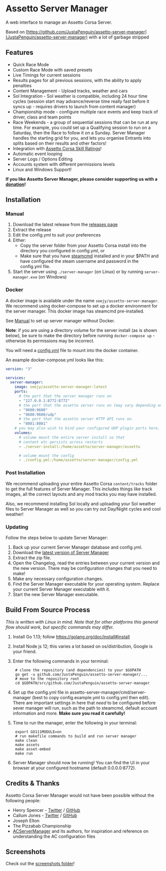 # Assetto Server Manager

A web interface to manage an Assetto Corsa Server.

Based on [https://github.com/JustaPenguin/assetto-server-manager](JustaPenguin/assetto-server-manager) with a lot of garbage stripped

## Features

- Quick Race Mode
- Custom Race Mode with saved presets
- Live Timings for current sessions
- Results pages for all previous sessions, with the ability to apply penalties
- Content Management - Upload tracks, weather and cars
- Sol Integration - Sol weather is compatible, including 24 hour time cycles (session start may advance/reverse time really fast before it syncs up - requires drivers to launch from content manager)
- Championship mode - configure multiple race events and keep track of driver, class and team points
- Race Weekends - a group of sequential sessions that can be run at any time. For example, you could set up a Qualifying session to run on a Saturday, then the Race to follow it on a Sunday. Server Manager handles the starting grid for you, and lets you organise Entrants into splits based on their results and other factors!
- Integration with [Assetto Corsa Skill Ratings](https://acsr.assettocorsaservers.com)!
- Automatic event looping
- Server Logs / Options Editing
- Accounts system with different permissions levels
- Linux and Windows Support!

**If you like Assetto Server Manager, please consider supporting us with a [donation](https://paypal.me/JustaPenguinUK)!**

## Installation

### Manual

1. Download the latest release from the [releases page](https://github.com/JustaPenguin/assetto-server-manager/releases)
2. Extract the release
3. Edit the config.yml to suit your preferences
4. Either:
   - Copy the server folder from your Assetto Corsa install into the directory you configured in config.yml, or
   - Make sure that you have [steamcmd](https://developer.valvesoftware.com/wiki/SteamCMD) installed and in your $PATH
     and have configured the steam username and password in the config.yml file.
5. Start the server using `./server-manager` (on Linux) or by running `server-manager.exe` (on Windows)

### Docker

A docker image is available under the name `seejy/assetto-server-manager`. We recommend using docker-compose
to set up a docker environment for the server manager. This docker image has steamcmd pre-installed.

See [Manual](#Manual) to set up server manager without Docker.

**Note**: if you are using a directory volume for the server install (as is shown below), be sure to make
the directory before running `docker-compose up` - otherwise its permissions may be incorrect.

You will need a [config.yml](https://github.com/JustaPenguin/assetto-server-manager/blob/master/cmd/server-manager/config.example.yml) file to mount into the docker container.

An example docker-compose.yml looks like this:

```yaml
version: "3"

services:
  server-manager:
    image: seejy/assetto-server-manager:latest
    ports:
      # the port that the server manager runs on
      - "127.0.0.1:8772:8772"
      # the port that the assetto server runs on (may vary depending on your configuration inside server manager)
      - "9600:9600"
      - "9600:9600/udp"
      # the port that the assetto server HTTP API runs on.
      - "8081:8081"
    # you may also wish to bind your configured UDP plugin ports here.
    volumes:
      # volume mount the entire server install so that
      # content etc persists across restarts
      - ./server-install:/home/assetto/server-manager/assetto

      # volume mount the config
      - ./config.yml:/home/assetto/server-manager/config.yml
```

### Post Installation

We recommend uploading your entire Assetto Corsa `content/tracks` folder to get the full features of Server Manager.
This includes things like track images, all the correct layouts and any mod tracks you may have installed.

Also, we recommend installing Sol locally and uploading your Sol weather files to Server Manager as well so you can try out Day/Night cycles and cool weather!

### Updating

Follow the steps below to update Server Manager:

1. Back up your current Server Manager database and config.yml.
2. Download the [latest version of Server Manager](https://github.com/JustaPenguin/assetto-server-manager/releases)
3. Extract the zip file.
4. Open the Changelog, read the entries between your current version and the new version.
   There may be configuration changes that you need to make!
5. Make any necessary configuration changes.
6. Find the Server Manager executable for your operating system. Replace your current Server Manager
   executable with it.
7. Start the new Server Manager executable.

## Build From Source Process

_This is written with Linux in mind. Note that for other platforms this general flow should work, but specific commands may differ._

1. Install Go 1.13; follow https://golang.org/doc/install#install
2. Install Node js 12; this varies a lot based on os/distribution, Google is your friend.
3. Enter the following commands in your terminal:

   ```
    # clone the repository (and dependencies) to your $GOPATH
    go get -u github.com/JustaPenguin/assetto-server-manager/...
    # move to the repository root
    cd $GOPATH/src/github.com/JustaPenguin/assetto-server-manager
   ```

4. Set up the config.yml file in assetto-server-manager/cmd/server-manager (best to copy config.example.yml
   to config.yml then edit). There are important settings in here that _need_ to be configured before sever manager
   will run, such as the path to steamcmd, default account information and more. **Make sure you read it carefully!**
5. Time to run the manager, enter the following in your terminal:

   ```
    export GO111MODULE=on
    # run makefile commands to build and run server manager
    make clean
    make assets
    make asset-embed
    make run
   ```

6. Server Manager should now be running! You can find the UI in your browser at your
   configured hostname (default 0.0.0.0:8772).

## Credits & Thanks

Assetto Corsa Server Manager would not have been possible without the following people:

- Henry Spencer - [Twitter](https://twitter.com/HWSpencer) / [GitHub](https://github.com/Hecrer)
- Callum Jones - [Twitter](https://twitter.com/icj_) / [GitHub](https://github.com/cj123)
- Joseph Elton
- The Pizzabab Championship
- [ACServerManager](https://github.com/Pringlez/ACServerManager) and its authors, for
  inspiration and reference on understanding the AC configuration files

## Screenshots

Check out the [screenshots folder](https://github.com/JustaPenguin/assetto-server-manager/tree/master/misc/screenshots)!
